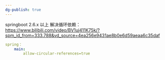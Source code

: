 ```yaml
---
dg-publish: true
---
```

springboot 2.6.x 以上 解决循环依赖：
https://www.bilibili.com/video/BV1uj411K75k/?spm_id_from=333.788&vd_source=4ea256e9431ae8b0e6d59aeaa6c35daf
```yml
spring：
	main:
		allow-circular-references=true
```